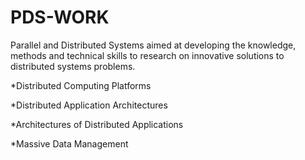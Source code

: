 # PDS-WORK
Parallel and Distributed Systems aimed at developing the knowledge, methods and technical skills to research on innovative solutions to distributed systems problems.

*Distributed Computing Platforms

*Distributed Application Architectures

*Architectures of Distributed Applications

*Massive Data Management
